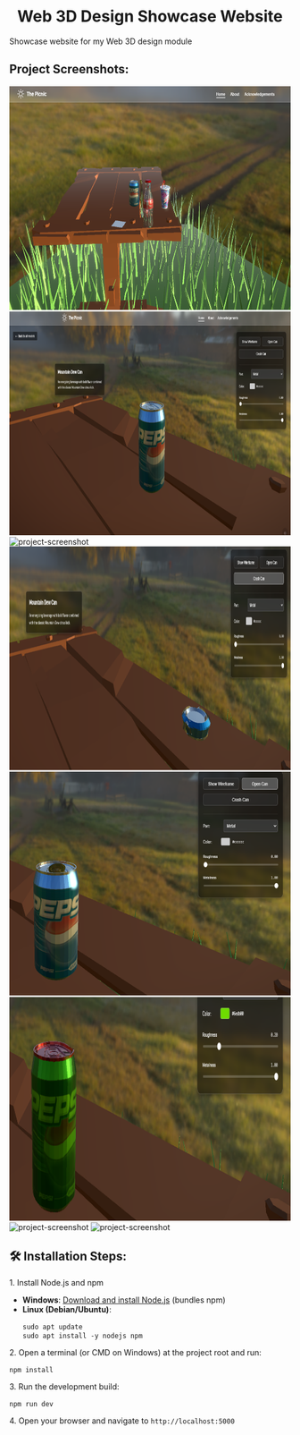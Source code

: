 <h1 align="center" id="title">Web 3D Design Showcase Website</h1>

<p id="description">Showcase website for my Web 3D design module</p>

<h2>Project Screenshots:</h2>

<img src="screenshots/1.png" alt="project-screenshot" width="950" height="400/">

<img src="screenshots/2.png" alt="project-screenshot" width="950" height="400/">

<img src="screenshots/gif2.gif" alt="project-screenshot" width="400" height="400/">

<img src="screenshots/4.png" alt="project-screenshot" width="950" height="400/">

<img src="screenshots/5.png" alt="project-screenshot" width="950" height="400/">

<img src="screenshots/6.png" alt="project-screenshot" width="950" height="400/">

<img src="screenshots/gif1.gif" alt="project-screenshot" width="950" height="400/">

<img src="screenshots/3.png" alt="project-screenshot" width="1028" height="400/">

<h2>🛠️ Installation Steps:</h2>

<p>1. Install Node.js and npm</p>
<ul>
  <li><strong>Windows</strong>: <a href="https://nodejs.org/en/download">Download and install Node.js</a> (bundles npm)</li>
  <li><strong>Linux (Debian/Ubuntu)</strong>:
    <pre><code>sudo apt update
sudo apt install -y nodejs npm</code></pre>
  </li>
</ul>

<p>2. Open a terminal (or CMD on Windows) at the project root and run:</p>
<pre><code>npm install</code></pre>

<p>3. Run the development build:</p>
<pre><code>npm run dev</code></pre>

<p>4. Open your browser and navigate to <code>http://localhost:5000</code></p>
